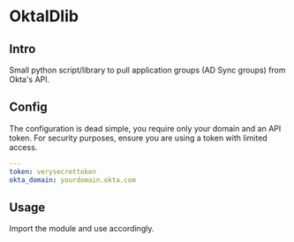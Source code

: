 # OktaIDlib

## Intro

Small python script/library to pull application groups (AD Sync groups) from Okta's API.

## Config

The configuration is dead simple, you require only your domain and an API token. For security purposes, ensure  you are
using a token with limited access.

```yaml
---
token: verysecrettoken
okta_domain: yourdomain.okta.com
```

## Usage

Import the module and use accordingly.
